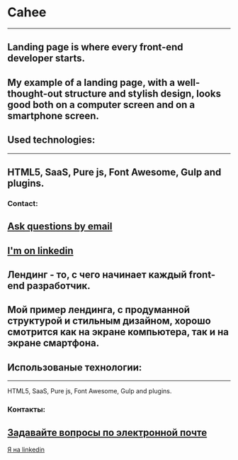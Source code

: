 # Cahee
---
Landing page is where every front-end developer starts.
---
My example of a landing page, with a well-thought-out structure and stylish design, looks good both on a computer screen and on a smartphone screen.
---
## Used technologies:
---
HTML5,
SaaS,
Pure js,
Font Awesome,
Gulp and plugins.
---
### Contact:
<a href="mailto:yevhen.kurian@gmail.com">Ask questions by email</a>
---
[I'm on linkedin](https://www.linkedin.com/in/evhen-k-byte/)
---
Лендинг - то, с чего начинает каждый front-end разработчик.
---
Мой пример лендинга, с продуманной структурой и стильным дизайном, хорошо смотрится как на экране компьютера, так и на экране смартфона.
---
## Использованые технологии:
---
HTML5,
SaaS,
Pure js,
Font Awesome,
Gulp and plugins.
### Контакты:
<a href="mailto:yevhen.kurian@gmail.com">Задавайте вопросы по электронной почте</a>
---
[Я на linkedin](https://www.linkedin.com/in/evhen-k-byte/)
